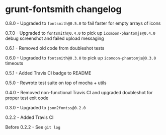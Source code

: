 # grunt-fontsmith changelog
0.8.0 - Upgraded to `fontsmith@0.5.0` to fail faster for empty arrays of icons

0.7.0 - Upgraded to `fontsmith@0.4.0` to pick up `icomoon-phantomjs@0.4.0` debug screenshot and failed upload messaging

0.6.1 - Removed old code from doubleshot tests

0.6.0 - Upgraded to `fontsmith@0.3.0` to pick up `icomoon-phantomjs@0.3.0` timeouts

0.5.1 - Added Travis CI badge to README

0.5.0 - Rewrote test suite on top of mocha + utils

0.4.0 - Removed non-functional Travis CI and upgraded doubleshot for proper test exit code

0.3.0 - Upgraded to `json2fontss@0.2.0`

0.2.2 - Added Travis CI

Before 0.2.2 - See `git log`
